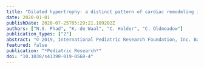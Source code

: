 ```yaml
---
title: "Dilated hypertrophy: a distinct pattern of cardiac remodeling in preterm infants"
date: 2020-01-01
publishDate: 2020-07-25T05:29:21.109202Z
authors: ["N.S. Phad", "K. de Waal", "C. Holder", "C. Oldmeadow"]
publication_types: ["2"]
abstract: "© 2019, International Pediatric Research Foundation, Inc. Background: Young adults born preterm have remodeled hearts, i.e., altered cardiac shape and size with impaired cardiac function. At present, the natural history and pattern of prematurity related cardiac remodeling are not clearly established. The aim of this study was to compare the left ventricle (LV) geometry and function of preterm infants at 36 weeks postmenstrual age (PMA) with gestation matched newborn infants. Methods: LV end diastolic volume index (LV EDVI), LV mass index (LVMI), relative wall thickness (RWT), and sphericity index (SI) were prospectively obtained with echocardiography. LV geometry was classified according to the Gaasch method. LV function was assessed by determining ejection fraction (EF), longitudinal strain (LS), mitral annulus systolic motion (s’), and estimated LV filling pressure (E/e’). Results: Eighty-three preterm infants between 23 and 29 weeks gestation, and 40 infants of 36 weeks gestation at birth were analysed. LV EDVI, LVMI, SI, LS, s’, and E/e’ were higher in preterm group while RWT and EF were comparable between groups. LV showed normal geometry in 55.4%, physiological enlargement in 23% and dilated hypertrophy in 21.6% preterm infants. Conclusion: At 36 week, preterm infants have significantly dilated, hypertrophied, and more spherical LV with impaired diastolic function compared with PMA matched newborn infants."
featured: false
publication: "*Pediatric Research*"
doi: "10.1038/s41390-019-0568-4"
---
```


